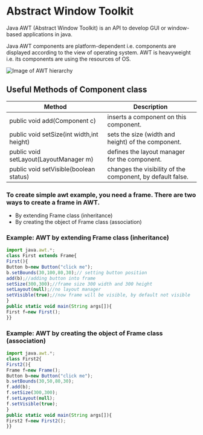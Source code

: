 # Abstract Window Toolkit

Java AWT (Abstract Window Toolkit) is an API to develop GUI or window-based applications in java.

Java AWT components are platform-dependent i.e. components are displayed according to the view of operating system. AWT is heavyweight i.e. its components are using the resources of OS.

![Image of AWT hierarchy](https://static.javatpoint.com/images/awthierarchy.jpg)

## Useful Methods of Component class

Method | Description
-------|------------
public void add(Component c) | inserts a component on this component.
public void setSize(int width,int height) | sets the size (width and height) of the component.
public void setLayout(LayoutManager m) | defines the layout manager for the component.
public void setVisible(boolean status) | changes the visibility of the component, by default false.

### To create simple awt example, you need a frame. There are two ways to create a frame in AWT.

- By extending Frame class (inheritance)
- By creating the object of Frame class (association)


### Example: AWT by extending Frame class (inheritance)

```javascript
import java.awt.*;  
class First extends Frame{  
First(){  
Button b=new Button("click me");  
b.setBounds(30,100,80,30);// setting button position  
add(b);//adding button into frame  
setSize(300,300);//frame size 300 width and 300 height  
setLayout(null);//no layout manager  
setVisible(true);//now frame will be visible, by default not visible  
}  
public static void main(String args[]){  
First f=new First();  
}}  
```

### Example: AWT by creating the object of Frame class (association)

```javascript
import java.awt.*;  
class First2{  
First2(){  
Frame f=new Frame();  
Button b=new Button("click me");  
b.setBounds(30,50,80,30);  
f.add(b);  
f.setSize(300,300);  
f.setLayout(null);  
f.setVisible(true);  
}  
public static void main(String args[]){  
First2 f=new First2();  
}}  
```